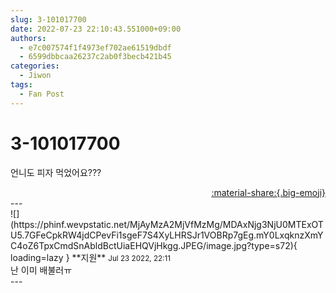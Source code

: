 ```yaml
---
slug: 3-101017700
date: 2022-07-23 22:10:43.551000+09:00
authors:
  - e7c007574f1f4973ef702ae61519dbdf
  - 6599dbbcaa26237c2ab0f3becb421b45
categories:
  - Jiwon
tags:
  - Fan Post
---
```


# 3-101017700

<div class="post-container" markdown="1">
<div class="content-container md-sidebar__scrollwrap" markdown="1">

언니도 피자 먹었어요??? 

</div>
</div>

<div style="text-align: right;" markdown="1">
<a href="https://weverse.io/fromis9/fanpost/3-101017700" style="text-align: right;">:material-share:{.big-emoji}</a>
</div>
---

<div class="comments-container md-sidebar__scrollwrap" markdown="1">
<div class="comment" markdown="1">
<div class='id-container' markdown="1">
![](https://phinf.wevpstatic.net/MjAyMzA2MjVfMzMg/MDAxNjg3NjU0MTExOTU5.7GFeCpkRW4jdCPevFi1sgeF7S4XyLHRSJr1VOBRp7gEg.mY0LxqknzXmYC4oZ6TpxCmdSnAbldBctUiaEHQVjHkgg.JPEG/image.jpg?type=s72){ loading=lazy }
**<span class="artist">지원</span>** <small>Jul 23 2022, 22:11</small><br>
</div>
<div class='comment-body' markdown="1">
난 이미 배불러ㅠ
</div>
</div>
</div>
---
